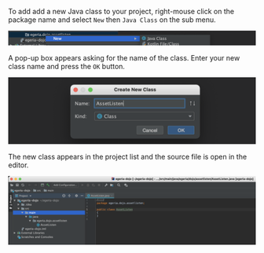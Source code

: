 <!-- SPDX-License-Identifier: CC-BY-4.0 -->
<!-- Copyright Contributors to the Egeria project. -->


To add add a new Java class to your project, right-mouse click on the package name and select `New` then `Java Class` on the sub menu.

![Step 1](/education/tutorials/intellij-tutorial/intellij-add-java-class-1.png)

A pop-up box appears asking for the name of the class.  Enter your new class name and press the `OK` button.

![Step 2](/education/tutorials/intellij-tutorial/intellij-add-java-class-2.png)

The new class appears in the project list and the source file is open in the editor.

![Step 2](/education/tutorials/intellij-tutorial/intellij-add-java-class-3.png)

